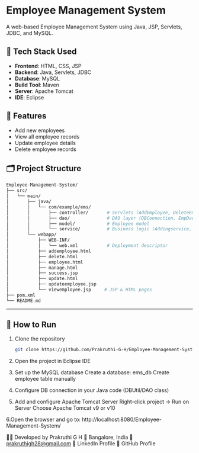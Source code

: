 # Employee Management System

A web-based Employee Management System using Java, JSP, Servlets, JDBC, and MySQL.

## 🧰 Tech Stack Used

- **Frontend**: HTML, CSS, JSP
- **Backend**: Java, Servlets, JDBC
- **Database**: MySQL
- **Build Tool**: Maven
- **Server**: Apache Tomcat 
- **IDE**: Eclipse

## 📌 Features

- Add new employees  
- View all employee records  
- Update employee details  
- Delete employee records  

## 🗂️ Project Structure

```bash
Employee-Management-System/
├── src/
│   └── main/
│       ├── java/
│       │   └── com/example/ems/
│       │       ├── controller/       # Servlets (AddEmployee, DeleteEmployee, etc.)
│       │       ├── dao/              # DAO layer (DBConnection, EmpDao)
│       │       ├── model/            # Employee model
│       │       └── service/          # Business logic (Addingservice, SearchandUpdate)
│       └── webapp/
│           ├── WEB-INF/
│           │   └── web.xml           # Deployment descriptor
│           ├── addemployee.html
│           ├── delete.html
│           ├── employee.html
│           ├── manage.html
│           ├── success.jsp
│           ├── update.html
│           ├── updateemployee.jsp
│           └── viewemployee.jsp     # JSP & HTML pages
├── pom.xml
└── README.md
```

---

## 🚀 How to Run

1. Clone the repository  
   ```bash
   git clone https://github.com/Prakruthi-G-H/Employee-Management-System.git
2. Open the project in Eclipse IDE

3. Set up the MySQL database
   Create a database: ems_db
   Create employee table manually 

4. Configure DB connection in your Java code (DBUtil/DAO class)

5. Add and configure Apache Tomcat Server
   Right-click project → Run on Server
   Choose Apache Tomcat v9 or v10

6.Open the browser and go to: http://localhost:8080/Employee-Management-System/

👩‍💻 Developed by
Prakruthi G H
📍 Bangalore, India
📧 prakruthigh28@gmail.com
🔗 LinkedIn Profile
🔗 GitHub Profile
